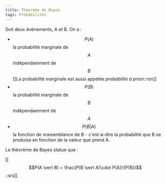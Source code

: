 ```yaml
---
title: Théorème de Bayes
tags: Probabilités
---
```


 Soit deux évènements, A et B. On a :
- $$P(A)$$ la probabilité marginale de $$A$$ indépendamment de $$B$$[[La probabilité marginale est aussi appelée *probabilité à priori*::rsn]]
- $$P(B)$$ la probabilité marginale de $$B$$ indépendamment de $$A$$
- $$P(B \vert A)$$ la fonction de vraisemblance de B - c'est-à-dire la probabilité que B se produise en fonction de la valeur que prend A.
 
Le théorème de Bayes statue que :

[[ $$P(A \vert B) = \frac{P(B \vert A)\cdot P(A)}{P(B)}$$ ::srs]]